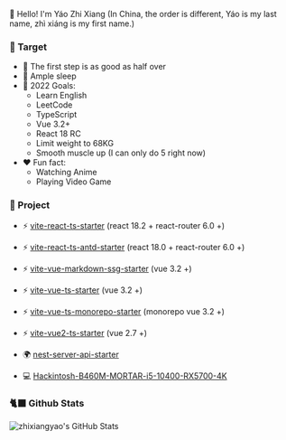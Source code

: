 👋 Hello! I'm Yáo Zhi Xiang (In China, the order is different, Yáo is my last name, zhì xiáng is my first name.)

### 📜 Target

- 🚶 The first step is as good as half over
- 🥱 Ample sleep
- 🚀 2022 Goals: 
  - Learn English
  - LeetCode 
  - TypeScript
  - Vue 3.2+
  - React 18 RC
  - Limit weight to 68KG
  - Smooth muscle up (I can only do 5 right now)
- ❤️ Fun fact: 
  - Watching Anime
  - Playing Video Game


### 📜 Project

- ⚡️ [vite-react-ts-starter](https://github.com/zhixiangyao/vite-react-ts-starter) (react 18.2 + react-router 6.0 +)
- ⚡️ [vite-react-ts-antd-starter](https://github.com/zhixiangyao/vite-react-ts-antd-starter) (react 18.0 + react-router 6.0 +)
- ⚡️ [vite-vue-markdown-ssg-starter](https://github.com/zhixiangyao/vite-vue-markdown-ssg-starter) (vue 3.2 +)
- ⚡️ [vite-vue-ts-starter](https://github.com/zhixiangyao/vite-vue-ts-starter) (vue 3.2 +)
- ⚡️ [vite-vue-ts-monorepo-starter](https://github.com/zhixiangyao/vite-vue-ts-monorepo-starter) (monorepo vue 3.2 +)
- ⚡️ [vite-vue2-ts-starter](https://github.com/zhixiangyao/vite-vue2-ts-starter) (vue 2.7 +)
- 🌍 [nest-server-api-starter](https://github.com/zhixiangyao/nest-server-api-starter)

- 💻 [Hackintosh-B460M-MORTAR-i5-10400-RX5700-4K](https://github.com/zhixiangyao/Hackintosh-B460M-MORTAR-i5-10400-RX5700-4K)

### 🐈‍⬛ Github Stats

<img alt="zhixiangyao's GitHub Stats" src="https://github-readme-stats.vercel.app/api?username=zhixiangyao&theme=cobalt&show_icons=true" />
